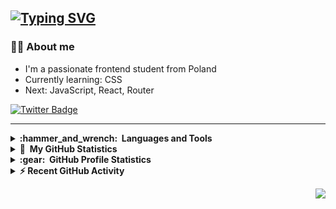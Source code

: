 <a href="https://git.io/typing-svg"><img src="https://readme-typing-svg.demolab.com?font=verdana&size=35&pause=1000&color=009FF7&width=435&lines=Hi!+I'am+Marcel" alt="Typing SVG" /></a>
-

### :man_technologist: About me
- I'm a passionate frontend student from Poland
- Currently learning: CSS
- Next: JavaScript, React, Router
<div id="badges">
  <a href="https://twitter.com/Meveltu">
    <img src="https://img.shields.io/badge/Twitter-blue?style=for-the-badge&logo=twitter&logoColor=white" alt="Twitter Badge"/><br>
  </a>
</div>

---

<details>
  <summary><b>:hammer_and_wrench: &nbsp;Languages and Tools</b></summary>
    <img src="https://github.com/devicons/devicon/blob/master/icons/vscode/vscode-original.svg" title="vscode" alt="vscode" width="20" height="20"/>&nbsp;
    <img src="https://github.com/devicons/devicon/blob/master/icons/atom/atom-original.svg" title="atom" alt="atom" width="20" height="20"/>&nbsp;
    <img src="https://github.com/devicons/devicon/blob/master/icons/html5/html5-original.svg" title="HTML5" alt="HTML" width="20" height="20"/>&nbsp;
    <img src="https://github.com/devicons/devicon/blob/master/icons/css3/css3-plain-wordmark.svg"  title="CSS3" alt="CSS" width="20" height="20"/>&nbsp;
</details>

<details>
  <summary><b>🔷 &nbsp;My GitHub Statistics</b></summary>
        <img height="195px" src="https://github-readme-streak-stats.herokuapp.com/?user=Meveltu&hide_border=true&theme=dark&count_private=true"/>
        <img src="https://github-readme-stats.vercel.app/api/top-langs/?username=Meveltu&hide=html&hide_title=true&hide_border=true&layout=compact&langs_count=8&theme=dark&count_private=true"/>
</details>

<details>
  <summary><b>:gear: &nbsp;GitHub Profile Statistics</b></summary>
        <img src="https://github-readme-stats.vercel.app/api?username=Meveltu&hide_title=true&hide_border=true&show_icons=true&count_private=true&include_all_commits=true&theme=dark"/> 
</details>

<details>
  <summary><b>⚡ Recent GitHub Activity</b></summary>
   <a href="https://github.com/Meveltu"><img alt="Meveltu's Activity Graph" src="https://activity-graph.herokuapp.com/graph?username=Meveltu&custom_title=Meveltu's%20Contribution%20Graph&theme=react-dark" /></a>
</details>

<p align="right">
<img src="https://komarev.com/ghpvc/?username=Meveltua&style=plastic&label=Views"><img>
</p>
